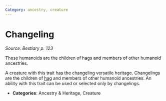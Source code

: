 ```yaml
---
Category: ancestry, creature
---
```

# Changeling  
*Source: Bestiary p. 123*  

These humanoids are the children of hags and members of other humanoid ancestries.

A creature with this trait has the changeling versatile heritage. Changelings are the children of [hag](hag.md) and members of other humanoid ancestries. An ability with this trait can be used or selected only by changelings.

- **Categories**: Ancestry & Heritage, Creature